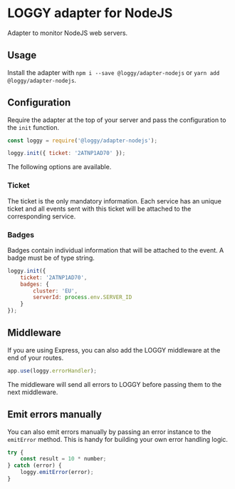 # LOGGY adapter for NodeJS

Adapter to monitor NodeJS web servers.

## Usage

Install the adapter with `npm i --save @loggy/adapter-nodejs` or `yarn add @loggy/adapter-nodejs`.

## Configuration

Require the adapter at the top of your server and pass the configuration to the `init` function.

```javascript
const loggy = require('@loggy/adapter-nodejs');

loggy.init({ ticket: '2ATNP1AD70' });
```

The following options are available.

### Ticket

The ticket is the only mandatory information. Each service has an unique ticket and all events sent with this ticket will be attached to the corresponding service.

### Badges

Badges contain individual information that will be attached to the event. A badge must be of type string.

```javascript
loggy.init({
    ticket: '2ATNP1AD70',
    badges: {
        cluster: 'EU',
        serverId: process.env.SERVER_ID
    }
});
```

## Middleware

If you are using Express, you can also add the LOGGY middleware at the end of your routes.

```javascript
app.use(loggy.errorHandler);
```
The middleware will send all errors to LOGGY before passing them to the next middleware.

## Emit errors manually

You can also emit errors manually by passing an error instance to the `emitError` method. This is handy for building your own error handling logic.

```javascript
try {
    const result = 10 * number;
} catch (error) {
    loggy.emitError(error);
}
```